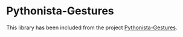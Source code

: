 # Pythonista-Gestures

This library has been included from the project [Pythonista-Gestures](https://github.com/mikaelho/pythonista-gestures).